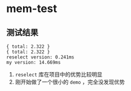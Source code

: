 # mem-test

## 测试结果
~~~
{ total: 2.322 }
{ total: 2.322 }
reselect version: 0.241ms
my version: 14.669ms
~~~

1. `reselect` 库在项目中的优势比较明显
2. 刚开始做了一个很小的 `demo` ，完全没发现优势
